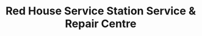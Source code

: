 ---
title: "Red House Service Station Service & Repair Centre"
url: /chesterfield/red-house-service-station-service-and-repair-centre/
shop: car repair
---